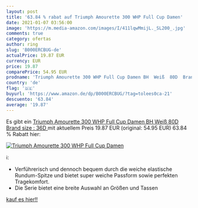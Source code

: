 ```yaml
---
layout: post
title: '63.84 % rabat auf Triumph Amourette 300 WHP Full Cup Damen'
date: 2021-01-07 03:56:00
image: 'https://m.media-amazon.com/images/I/411lqwMmijL._SL200_.jpg'
comments: true
category: ofertas
author: ring
slug: 'B000ERCBUG-de'
actualPrice: 19.87 EUR
currency: EUR
price: 19.87
comparePrice: 54.95 EUR
prodname: 'Triumph Amourette 300 WHP Full Cup Damen BH  Weiß  80D  Brand size : 36D '
country: 'de'
flag: '🇩🇪'
buyurl: 'https://www.amazon.de/dp/B000ERCBUG/?tag=tolees0ca-21'
descuento: '63.84'
average: '19.87'
---
```


Es gibt ein [Triumph Amourette 300 WHP Full Cup Damen BH  Weiß  80D  Brand size : 36D ](https://www.amazon.de/dp/B000ERCBUG/?tag=tolees0ca-21) mit aktuellem Preis 19.87 EUR (original: 54.95 EUR) 63.84 % Rabatt hier:

[![Triumph Amourette 300 WHP Full Cup Damen](https://m.media-amazon.com/images/I/411lqwMmijL._SL200_.jpg)](https://www.amazon.de/dp/B000ERCBUG/?tag=tolees0ca-21)

ℹ️:

- Verführerisch und dennoch bequem durch die weiche elastische Rundum-Spitze und bietet super weiche Passform sowie perfekten Tragekomfort.
- Die Serie bietet eine breite Auswahl an Größen und Tassen

[kauf es hier!!](https://www.amazon.de/dp/B000ERCBUG/?tag=tolees0ca-21)
